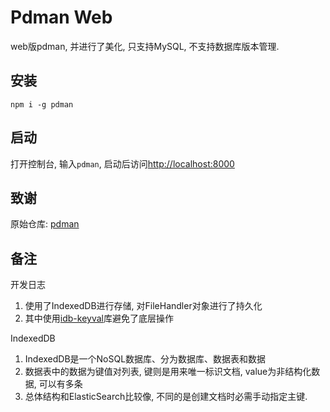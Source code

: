 # Pdman Web

web版pdman, 并进行了美化, 只支持MySQL, 不支持数据库版本管理.

## 安装
`npm i -g pdman`

## 启动

打开控制台, 输入`pdman`, 启动后访问[http://localhost:8000](http://localhost:8000)

## 致谢
原始仓库: [pdman](https://gitee.com/robergroup/pdman)

## 备注

开发日志
1. 使用了IndexedDB进行存储, 对FileHandler对象进行了持久化
2. 其中使用[idb-keyval](https://github.com/jakearchibald/idb-keyval)库避免了底层操作

IndexedDB
1. IndexedDB是一个NoSQL数据库、分为数据库、数据表和数据
2. 数据表中的数据为键值对列表, 键则是用来唯一标识文档, value为非结构化数据, 可以有多条
3. 总体结构和ElasticSearch比较像, 不同的是创建文档时必需手动指定主键.
